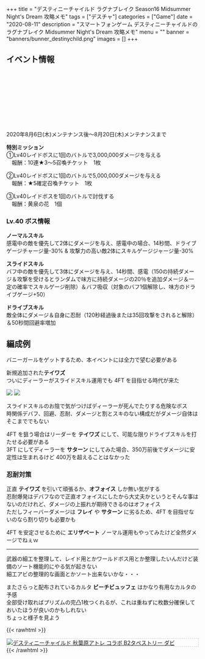 +++
title = "デスティニーチャイルド ラグナブレイク Season16 Midsummer Night's Dream 攻略メモ"
tags = ["デスチャ"]
categories = ["Game"]
date = "2020-08-11"
description = "スマートフォンゲーム デスティニーチャイルドの ラグナブレイク Midsummer Night's Dream 攻略メモ"
menu = ""
banner = "banners/bunner_destinychild.png"
images = []
+++

<!--more-->

## イベント情報
<div class="iframely-embed"><div class="iframely-responsive" style="height: 140px; padding-bottom: 0;"><a href="http://blog.destiny-child.jp/archives/25729854.html" data-iframely-url="//cdn.iframe.ly/WL3h2Qd?iframe=card-small"></a></div></div><script async src="//cdn.iframe.ly/embed.js" charset="utf-8"></script>  

2020年8月6日(木)メンテナンス後～8月20日(木)メンテナンスまで  

**特別ミッション**  
①Lv40レイドボスに1回のバトルで3,000,000ダメージを与える  
　報酬：10連★3～5召喚チケット　1枚  

②Lv40レイドボスに1回のバトルで5,000,000ダメージを与える  
　報酬：★5確定召喚チケット　1枚  

③Lv40レイドボスを1回のバトルで討伐する  
　報酬：黄泉の花　1個  

### Lv.40 ボス情報
**ノーマルスキル**  
感電中の敵を優先して2体にダメージを与え、感電中の場合、14秒間、ドライブゲージチャージ量-30% & 攻撃力の高い敵2体にスキルゲージジャージ量-30%  

**スライドスキル**  
バフ中の敵を優先して3体にダメージを与え、14秒間、感電（150の持続ダメージ＆攻撃を受けるとランダムで味方に持続ダメージの20％を追加ダメージ＆一定の確率でスキルゲージ削除）＆バフ吸収（対象のバフ1個解除し、味方のドライブゲージ+50）  

**ドライブスキル**  
敵全体にダメージ＆自身に忍耐（120秒経過後または35回攻撃をされると解除）＆50秒間回避率増加  

## 編成例
バニーガールをゲットするため、本イベントには全力で望む必要がある  

新規追加された**テイワズ**  
ついにディーラーがスライドスキル運用でも 4FT を目指せる時代が来た  

<img src="/images/2020/destiny-child-lb/lb16-1.png" />  
<img src="/images/2020/destiny-child-lb/lb16-2.png" />  

スライドスキルのお陰で気がつけばディーラーが死んでたりする危険なボス  
時関係デバフ、回避、忍耐、ダメージと割とスキのない構成だがダメージ自体はそこまででもない  

4FT を狙う場合はリーダーを **テイワズ** にして、可能な限りドライブスキルを打たせる必要がある  
3FT にしてディーラーを **サターン** にしてみた場合、350万前後でダメージに安定性は生まれるけど 400万を超えることはなかった  

### 忍耐対策  
正直 **テイワズ** を引いて頑張るか、**オフォイス** しか無い気がする  
忍耐爆発はデバフなので正直オフォイスにしたから大丈夫かというとそんな事はないのだけれど、ダメージの上振れが期待できるのはオフォイス  
ただしフィーバーダメージは **フレイ** や **サターン** に劣るため、4FT を目指せないのなら割り切りも必要かも  

4FT を安定させるために **エリザベート** ノーマル運用もやってみたけど全然ダメージでねぇｗ  

---

武器の細工を整理して、レイド用とかワールドボス用とか整理したいんだけど装備のソート機能的にやる気が起きない  
細工アビの整理的な画面とかソート出来ないかな・・・  

またさらっと配布されているカルタ **ビーチビュッフェ** はかなり有用なカルタの予感  
全部受け取ればプリズムの完凸1枚つくれるが、これは重ねずに枚数分確保しておいたほうが良いのかもしれない  
ちょっと様子を見よう  

{{< rawhtml >}}
<div style="border: dashed 1px #ccc;">
<a href="http://www.amazon.co.jp/exec/obidos/ASIN/B07H3319GX/sinokyoufu-22/ref=nosim/" name="amazletlink" target="_blank"><img src="https://images-fe.ssl-images-amazon.com/images/I/51MxXwUpZWL._SL160_.jpg" alt="デスティニーチャイルド 秋葉原アトレ コラボ B2タペストリー ダビ" style="border: none;" /></a>
</div>
{{< /rawhtml >}}
